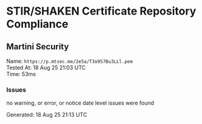 # STIR/SHAKEN Certificate Repository Compliance

## Martini Security

Name: `https://p.mtsec.me/2e5a/T3o957Bu3LLl.pem`\
Tested At: 18 Aug 25 21:03 UTC\
Time: 53ms

### Issues

no warning, or error, or notice date level issues were found

Generated: 18 Aug 25 21:13 UTC